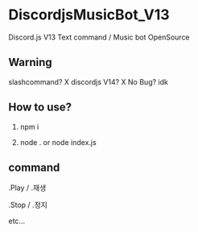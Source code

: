 # DiscordjsMusicBot_V13

Discord.js V13 Text command / Music bot OpenSource

## Warning
slashcommand? X
discordjs V14? X
No Bug? idk

## How to use?

1. npm i

2. node .    or    node index.js

## command

.Play / .재생

.Stop / .정지

etc...

